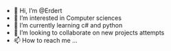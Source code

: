 - 👋 Hi, I’m @Erdert
- 👀 I’m interested in Computer sciences
- 🌱 I’m currently learning c# and python
- 💞️ I’m looking to collaborate on new projects attempts
- 📫 How to reach me ...

<!---
Erdert/Erdert is a ✨ special ✨ repository because its `README.md` (this file) appears on your GitHub profile.
You can click the Preview link to take a look at your changes.
--->
